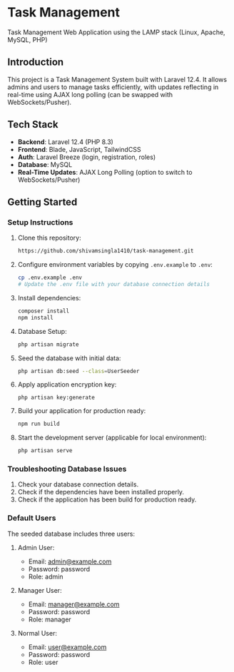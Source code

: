 # Task Management
Task Management Web Application using the LAMP stack (Linux, Apache, MySQL, PHP)

## Introduction
This project is a Task Management System built with Laravel 12.4.
It allows admins and users to manage tasks efficiently, with updates reflecting in real-time using AJAX long polling (can be swapped with WebSockets/Pusher).

## Tech Stack

- **Backend**: Laravel 12.4 (PHP 8.3)
- **Frontend**: Blade, JavaScript, TailwindCSS
- **Auth**: Laravel Breeze (login, registration, roles)
- **Database**: MySQL
- **Real-Time Updates**: AJAX Long Polling (option to switch to WebSockets/Pusher)

## Getting Started

### Setup Instructions
1. Clone this repository:
    ```bash
    https://github.com/shivamsingla1410/task-management.git
    ```
2. Configure environment variables by copying `.env.example` to `.env`:
   ```bash
   cp .env.example .env
   # Update the .env file with your database connection details
   ```
3. Install dependencies:
    ```bash
    composer install
    npm install
    ```
4. Database Setup:
    ```bash
    php artisan migrate
    ```
5. Seed the database with initial data:
    ```bash
    php artisan db:seed --class=UserSeeder
    ```
6. Apply application encryption key:
    ```
    php artisan key:generate
    ```
7. Build your application for production ready:
    ```bash
    npm run build
    ```
8. Start the development server (applicable for local environment):
   ```bash
   php artisan serve
   ```

### Troubleshooting Database Issues
1. Check your database connection details.
2. Check if the dependencies have been installed properly.
3. Check if the application has been build for production ready.

### Default Users

The seeded database includes three users:

1. Admin User:
   - Email: admin@example.com
   - Password: password
   - Role: admin

2. Manager User:
   - Email: manager@example.com
   - Password: password
   - Role: manager

3. Normal User:
   - Email: user@example.com
   - Password: password
   - Role: user